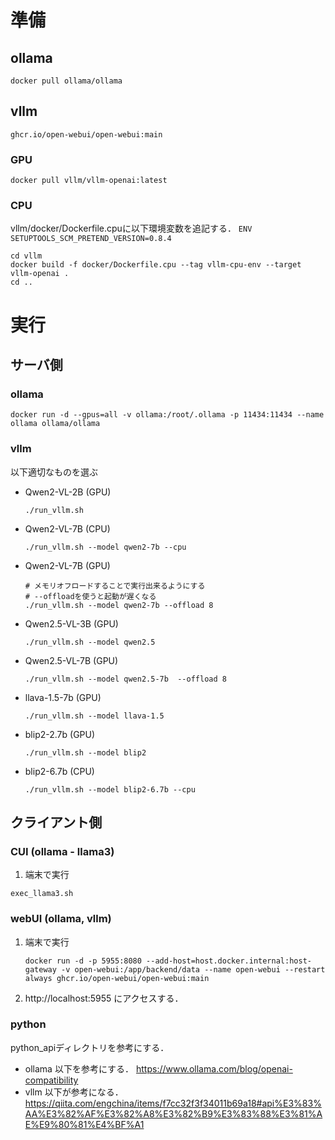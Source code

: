 # 準備
## ollama
```
docker pull ollama/ollama
```
## vllm
```
ghcr.io/open-webui/open-webui:main
```
### GPU
```
docker pull vllm/vllm-openai:latest
```
### CPU
vllm/docker/Dockerfile.cpuに以下環境変数を追記する．
```ENV SETUPTOOLS_SCM_PRETEND_VERSION=0.8.4```
```
cd vllm
docker build -f docker/Dockerfile.cpu --tag vllm-cpu-env --target vllm-openai .
cd ..
```

# 実行
## サーバ側
### ollama
```
docker run -d --gpus=all -v ollama:/root/.ollama -p 11434:11434 --name ollama ollama/ollama
```
### vllm
以下適切なものを選ぶ
- Qwen2-VL-2B (GPU)
    ```
    ./run_vllm.sh
    ```
- Qwen2-VL-7B (CPU)
    ```
    ./run_vllm.sh --model qwen2-7b --cpu
    ```
- Qwen2-VL-7B (GPU)
    ```
    # メモリオフロードすることで実行出来るようにする
    # --offloadを使うと起動が遅くなる
    ./run_vllm.sh --model qwen2-7b --offload 8
    ```
- Qwen2.5-VL-3B (GPU)
    ```
    ./run_vllm.sh --model qwen2.5
    ```
- Qwen2.5-VL-7B (GPU)
    ```
    ./run_vllm.sh --model qwen2.5-7b  --offload 8
    ```
- llava-1.5-7b (GPU)
    ```
    ./run_vllm.sh --model llava-1.5
    ```
- blip2-2.7b (GPU)
    ```
    ./run_vllm.sh --model blip2
    ```
- blip2-6.7b (CPU)
    ```
    ./run_vllm.sh --model blip2-6.7b --cpu
    ```

## クライアント側
### CUI (ollama - llama3)
1. 端末で実行
```
exec_llama3.sh
```
### webUI (ollama, vllm)
1. 端末で実行
    ```
    docker run -d -p 5955:8080 --add-host=host.docker.internal:host-gateway -v open-webui:/app/backend/data --name open-webui --restart always ghcr.io/open-webui/open-webui:main
    ```
2. http://localhost:5955 にアクセスする．

### python
python_apiディレクトリを参考にする．

- ollama
以下を参考にする．
https://www.ollama.com/blog/openai-compatibility
- vllm
以下が参考になる．
https://qiita.com/engchina/items/f7cc32f3f34011b69a18#api%E3%83%AA%E3%82%AF%E3%82%A8%E3%82%B9%E3%83%88%E3%81%AE%E9%80%81%E4%BF%A1